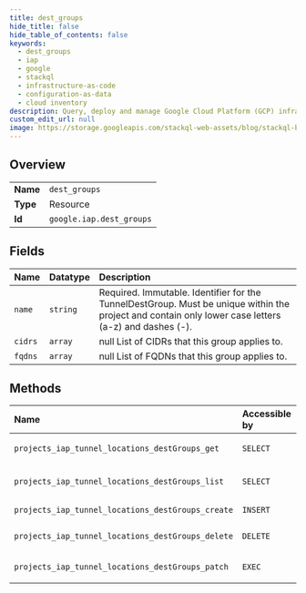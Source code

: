 ```yaml
---
title: dest_groups
hide_title: false
hide_table_of_contents: false
keywords:
  - dest_groups
  - iap
  - google    
  - stackql
  - infrastructure-as-code
  - configuration-as-data
  - cloud inventory
description: Query, deploy and manage Google Cloud Platform (GCP) infrastructure and resources using SQL
custom_edit_url: null
image: https://storage.googleapis.com/stackql-web-assets/blog/stackql-blog-post-featured-image.png
---
```

  
    

## Overview
<table><tbody>
<tr><td><b>Name</b></td><td><code>dest_groups</code></td></tr>
<tr><td><b>Type</b></td><td>Resource</td></tr>
<tr><td><b>Id</b></td><td><code>google.iap.dest_groups</code></td></tr>
</tbody></table>

## Fields
| Name | Datatype | Description |
|:-----|:---------|:------------|
| `name` | `string` | Required. Immutable. Identifier for the TunnelDestGroup. Must be unique within the project and contain only lower case letters (a-z) and dashes (-). |
| `cidrs` | `array` | null List of CIDRs that this group applies to. |
| `fqdns` | `array` | null List of FQDNs that this group applies to. |
## Methods
| Name | Accessible by | Required Params | Description |
|:-----|:--------------|:----------------|:------------|
| `projects_iap_tunnel_locations_destGroups_get` | `SELECT` | `destGroupsId, locationsId, projectsId` | Retrieves an existing TunnelDestGroup. |
| `projects_iap_tunnel_locations_destGroups_list` | `SELECT` | `locationsId, projectsId` | Lists the existing TunnelDestGroups. To group across all locations, use a `-` as the location ID. For example: `/v1/projects/123/iap_tunnel/locations/-/destGroups` |
| `projects_iap_tunnel_locations_destGroups_create` | `INSERT` | `locationsId, projectsId` | Creates a new TunnelDestGroup. |
| `projects_iap_tunnel_locations_destGroups_delete` | `DELETE` | `destGroupsId, locationsId, projectsId` | Deletes a TunnelDestGroup. |
| `projects_iap_tunnel_locations_destGroups_patch` | `EXEC` | `destGroupsId, locationsId, projectsId` | Updates a TunnelDestGroup. |
